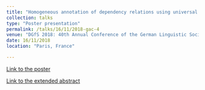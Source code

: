 ```yaml
---
title: "Homogeneous annotation of dependency relations using universal dependencies (UD): The case of P-drop in Persian"
collection: talks
type: "Poster presentation"
permalink: /talks/16/11/2018-gac-4
venue: "DGfS 2018: 40th Annual Conference of the German Linguistic Society"
date: 16/11/2018
location: "Paris, France"

---
```


[Link to the poster](https://github.com/fsame/fsame.github.io/blob/master/files/Same_2018_Homogeneous_annotation_dependency.pdf)

[Link to the extended abstract](https://github.com/fsame/fsame.github.io/blob/master/files/Abstract_HomogenousAnnotation_same.pdf)